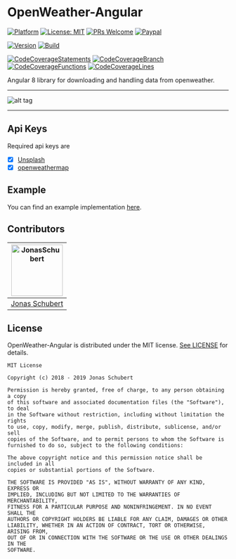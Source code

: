 # OpenWeather-Angular

[![Platform](https://img.shields.io/badge/platform-Angular-blue.svg)](https://angular.io/)
[![License: MIT](https://img.shields.io/badge/License-MIT-blue.svg)](https://opensource.org/licenses/MIT)
[![PRs Welcome](https://img.shields.io/badge/PRs-welcome-brightgreen.svg)](http://makeapullrequest.com)
[![Paypal](https://img.shields.io/badge/paypal-donate-blue.svg)](https://www.paypal.me/GuepardoApps)

[![Version](https://img.shields.io/badge/version-0.8.3-green.svg)](src)
[![Build](https://img.shields.io/badge/build-successful-green.svg)](src)

[![CodeCoverageStatements](https://img.shields.io/badge/Statements-98.81%25-green.svg)](src)
[![CodeCoverageBranch](https://img.shields.io/badge/Branch-77.75%25-yellow.svg)](src)
[![CodeCoverageFunctions](https://img.shields.io/badge/Functions-98.71%25-green.svg)](src)
[![CodeCoverageLines](https://img.shields.io/badge/Lines-98.88%25-green.svg)](src)

Angular 8 library for downloading and handling data from openweather.

---

![alt tag](screenshots/img001.png)

---

## Api Keys

Required api keys are

- [x] [Unsplash](https://unsplash.com/)
- [x] [openweathermap](https://openweathermap.org/)

## Example

You can find an example implementation [here](./src/app).

## Contributors

| [<img alt="JonasSchubert" src="https://avatars0.githubusercontent.com/u/21952813?v=4&s=117" width="117"/>](https://github.com/JonasSchubert) |
| :---------------------------------------------------------------------------------------------------------------------------------------: |
| [Jonas Schubert](https://github.com/JonasSchubert) |

## License

OpenWeather-Angular is distributed under the MIT license. [See LICENSE](LICENSE.md) for details.

```
MIT License

Copyright (c) 2018 - 2019 Jonas Schubert

Permission is hereby granted, free of charge, to any person obtaining a copy
of this software and associated documentation files (the "Software"), to deal
in the Software without restriction, including without limitation the rights
to use, copy, modify, merge, publish, distribute, sublicense, and/or sell
copies of the Software, and to permit persons to whom the Software is
furnished to do so, subject to the following conditions:

The above copyright notice and this permission notice shall be included in all
copies or substantial portions of the Software.

THE SOFTWARE IS PROVIDED "AS IS", WITHOUT WARRANTY OF ANY KIND, EXPRESS OR
IMPLIED, INCLUDING BUT NOT LIMITED TO THE WARRANTIES OF MERCHANTABILITY,
FITNESS FOR A PARTICULAR PURPOSE AND NONINFRINGEMENT. IN NO EVENT SHALL THE
AUTHORS OR COPYRIGHT HOLDERS BE LIABLE FOR ANY CLAIM, DAMAGES OR OTHER
LIABILITY, WHETHER IN AN ACTION OF CONTRACT, TORT OR OTHERWISE, ARISING FROM,
OUT OF OR IN CONNECTION WITH THE SOFTWARE OR THE USE OR OTHER DEALINGS IN THE
SOFTWARE.
```
